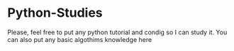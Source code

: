 # Python-Studies
Please, feel free to put any python tutorial and condig so I can study it. You can also put any basic algothims knowledge here
